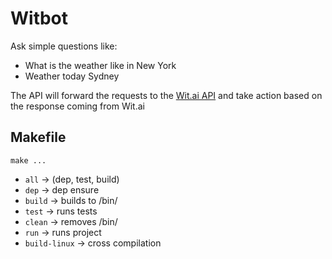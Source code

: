 # Witbot

Ask simple questions like:

- What is the weather like in New York
- Weather today Sydney

The API will forward the requests to the [Wit.ai API](https://wit.ai) and take action based on the response coming from Wit.ai
 
## Makefile

``make ...``
* ``all``  -> (dep, test, build)
* ``dep``  -> dep ensure
* ``build``  -> builds to /bin/
* ``test``  -> runs tests
* ``clean``  -> removes /bin/
* ``run`` -> runs project
* ``build-linux`` -> cross compilation